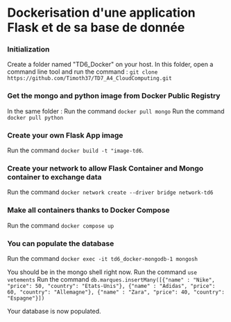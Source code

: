 # Dockerisation d'une application Flask et de sa base de donnée

### Initialization

Create a folder named "TD6_Docker" on your host. 
In this folder, open a command line tool and run the command : 
`git clone https://github.com/Timoth37/TD7_A4_CloudComputing.git`

### Get the mongo and python image from Docker Public Registry
In the same folder :
Run the command `docker pull mongo`
Run the command `docker pull python`

### Create your own Flask App image

Run the command `docker build -t "image-td6`.

### Create your network to allow Flask Container and Mongo container to exchange data

Run the command `docker network create --driver bridge network-td6`

### Make all containers thanks to Docker Compose

Run the command `docker compose up`

### You can populate the database

Run the command `docker exec -it td6_docker-mongodb-1 mongosh`

You should be in the mongo shell right now.
Run the command `use vetements`
Run the command `db.marques.insertMany([{"name" : "Nike", "price": 50, "country": "Etats-Unis"},
{"name" : "Adidas", "price": 60, "country": "Allemagne"},
{"name" : "Zara", "price": 40, "country": "Espagne"}])`

Your database is now populated. 
